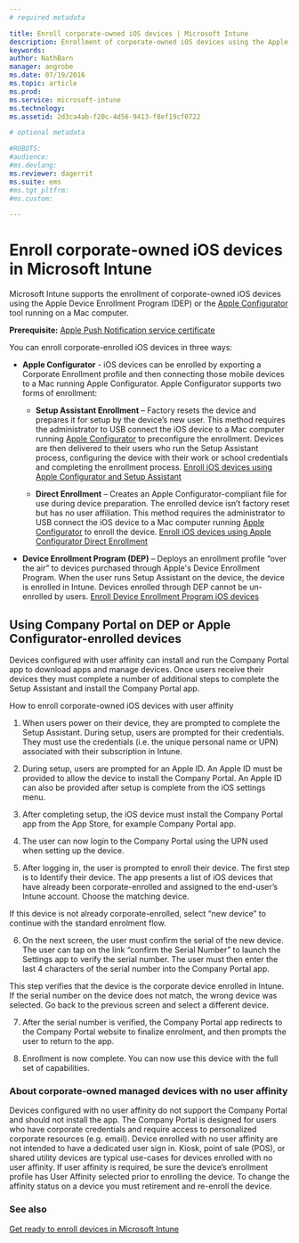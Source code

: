 ```yaml
---
# required metadata

title: Enroll corporate-owned iOS devices | Microsoft Intune
description: Enrollment of corporate-owned iOS devices using the Apple Device Enrollment Program (DEP) or Apple Configurator
keywords:
author: NathBarn
manager: angrobe
ms.date: 07/19/2016
ms.topic: article
ms.prod:
ms.service: microsoft-intune
ms.technology:
ms.assetid: 2d3ca4ab-f20c-4d56-9413-f8ef19cf0722

# optional metadata

#ROBOTS:
#audience:
#ms.devlang:
ms.reviewer: dagerrit
ms.suite: ems
#ms.tgt_pltfrm:
#ms.custom:

---
```


# Enroll corporate-owned iOS devices in Microsoft Intune
Microsoft Intune supports the enrollment of corporate-owned iOS devices using the Apple Device Enrollment Program (DEP) or the [Apple Configurator](http://go.microsoft.com/fwlink/?LinkId=518017) tool running on a Mac computer.

**Prerequisite:**  [Apple Push Notification service  certificate](set-up-ios-and-mac-management-with-microsoft-intune.md)

You can enroll corporate-enrolled iOS devices in three ways:

-   **Apple Configurator** - iOS devices can be enrolled by exporting a Corporate Enrollment profile and then connecting those mobile devices to a Mac running Apple Configurator. Apple Configurator supports two forms of enrollment:

    - **Setup Assistant Enrollment** – Factory resets the device and prepares it for setup by the device’s new user. This method requires the administrator to USB connect the iOS device to a Mac computer running [Apple Configurator](http://go.microsoft.com/fwlink/?LinkId=518017) to preconfigure the enrollment. Devices are then delivered to their users who run the Setup Assistant process, configuring the device with their work or school credentials and completing the enrollment process. [Enroll iOS devices using Apple Configurator and Setup Assistant](ios-setup-assistant-enrollment-in-microsoft-intune.md)

    - **Direct Enrollment** – Creates an Apple Configurator-compliant file for use during device preparation. The enrolled device isn’t factory reset but has no user affiliation. This method requires the administrator to USB connect the iOS device to a Mac computer running [Apple Configurator](http://go.microsoft.com/fwlink/?LinkId=518017) to enroll the device. [Enroll iOS devices using Apple Configurator Direct Enrollment](ios-direct-enrollment-in-microsoft-intune.md)

-   **Device Enrollment Program (DEP)** – Deploys an enrollment profile “over the air” to devices purchased through Apple's Device Enrollment Program. When the user runs Setup Assistant on the device, the device is enrolled in Intune.  Devices enrolled through DEP cannot be un-enrolled by users. [Enroll Device Enrollment Program iOS devices](ios-device-enrollment-program-in-microsoft-intune.md)

## Using Company Portal on DEP or Apple Configurator-enrolled devices

Devices configured with user affinity can install and run the Company Portal app to download apps and manage devices. Once users receive their devices they must complete a number of additional steps to complete the Setup Assistant and install the Company Portal app.

How to enroll corporate-owned iOS devices with user affinity
1. When users power on their device, they are prompted to complete the Setup Assistant. During setup, users are prompted for their credentials. They must use the credentials (i.e. the unique personal name or UPN) associated with their subscription in Intune.

2. During setup, users are prompted for an Apple ID. An Apple ID must be provided to allow the device to install the Company Portal. An Apple ID can also be provided after setup is complete from the iOS settings menu.

3. After completing setup, the iOS device must install the Company Portal app from the App Store, for example Company Portal app.

4. The user can now login to the Company Portal using the UPN used when setting up the device.

5. After logging in, the user is prompted to enroll their device. The first step is to Identify their device. The app presents a list of iOS devices that have already been corporate-enrolled and assigned to the end-user’s Intune account. Choose the matching device.

  If this device is not already corporate-enrolled, select “new device” to continue with the standard enrolment flow.

6. On the next screen, the user must confirm the serial of the new device. The user can tap on the link “confirm the Serial Number” to launch the Settings app to verify the serial number. The user must then enter the last 4 characters of the serial number into the Company Portal app.

  This step verifies that the device is the corporate device enrolled in Intune. If the serial number on the device does not match, the wrong device was selected. Go back to the previous screen and select a different device.

7. After the serial number is verified, the Company Portal app redirects to the Company Portal website to finalize enrolment, and then prompts the user to return to the app.

8. Enrollment is now complete. You can now use this device with the full set of capabilities.

### About corporate-owned managed devices with no user affinity

Devices configured with no user affinity do not support the Company Portal and should not install the app. The Company Portal is designed for users who have corporate credentials and require access to personalized corporate resources (e.g. email). Device enrolled with no user affinity are not intended to have a dedicated user sign in. Kiosk, point of sale (POS), or shared utility devices are typical use-cases for devices enrolled with no user affinity. If user affinity is required, be sure the device’s enrollment profile has User Affinity selected prior to enrolling the device. To change the affinity status on a device you must retirement and re-enroll the device.



### See also
[Get ready to enroll devices in Microsoft Intune](get-ready-to-enroll-devices-in-microsoft-intune.md)
